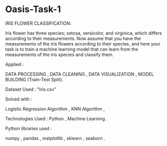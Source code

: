 # Oasis-Task-1
IRIS FLOWER CLASSIFICATION:

Iris flower has three species; setosa, versicolor, and virginica, which differs according to their measurements. Now assume that you have the measurements of the iris flowers according to their species, and here your task is to train a machine learning model that can learn from the measurements of the iris species and classify them.

Applied :

DATA PROCESSING ,
DATA CLEANING ,
DATA VISUALIZATION ,
MODEL BUILDING (Train-Test Split).

Dataset Used : "Iris.csv"

Solved with :

Logistic Regression Algorithm ,
KNN Algorithm ,

Technologies Used : 
Python , Machine Learning .

Python libraries used :

numpy ,
pandas ,
matplotlib ,
sklearn ,
seaborn .
